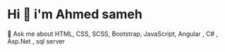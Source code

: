 ### <h1 class="text-center">Hi 👋 i'm Ahmed sameh</h1>

💬 Ask me about HTML, CSS, SCSS, Bootstrap, JavaScript, Angular , C# , Asp.Net , sql server


<!--
**ahmedSVmeh/ahmedSVmeh** is a ✨ _special_ ✨ repository because its `README.md` (this file) appears on your GitHub profile.

Here are some ideas to get you started:

- 🔭 I’m currently working on ...
- 🌱 I’m currently learning ...
- 👯 I’m looking to collaborate on ...
- 🤔 I’m looking for help with ...
- 💬 Ask me about ...
- 📫 How to reach me: ...
- 😄 Pronouns: ...
- ⚡ Fun fact: ...
-->
